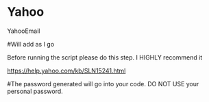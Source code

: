 # Yahoo
YahooEmail

#Will add as I go

Before running the script please do this step. I HIGHLY recommend it

https://help.yahoo.com/kb/SLN15241.html

#The password generated will go into your code. DO NOT USE your personal password.
